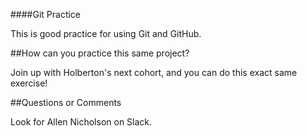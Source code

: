 ####Git Practice

This is good practice for using Git and GitHub.

##How can you practice this same project?

Join up with Holberton's next cohort, and you can do this exact same exercise!

##Questions or Comments

Look for Allen Nicholson on Slack. 